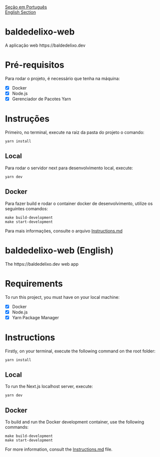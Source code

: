 <a href="#pt-br">Seção em Português</a><br/>
<a href="#en-us">English Section</a>

<h1 id="pt-br">baldedelixo-web</h1>
A aplicação web https://baldedelixo.dev

# Pré-requisitos
Para rodar o projeto, é necessário que tenha na máquina:
- [x] Docker
- [x] Node.js
- [x] Gerenciador de Pacotes Yarn

# Instruções
Primeiro, no terminal, execute na raiz da pasta do projeto o comando:
```
yarn install
```

## Local
Para rodar o servidor next para desenvolvimento local, execute:
```
yarn dev
```

## Docker

Para fazer build e rodar o container docker de desenvolvimento, utilize os seguintes comandos:
```
make build-development
make start-development
```

Para mais informações, consulte o arquivo [Instructions.md]("./Instructions.md")

<h1 id="en-us">baldedelixo-web (English)</h1>
The https://baldedelixo.dev web app

# Requirements

To run this project, you must have on your local machine:
- [x] Docker
- [x] Node.js
- [x] Yarn Package Manager

# Instructions
Firstly, on your terminal, execute the following command on the root folder:
```
yarn install
```

## Local
To run the Next.js localhost server, execute:
```
yarn dev
```

## Docker
To build and run the Docker development container, use the following commands:

```
make build-development
make start-development
```

For more information, consult the [Instructions.md](Instructions.md) file.
